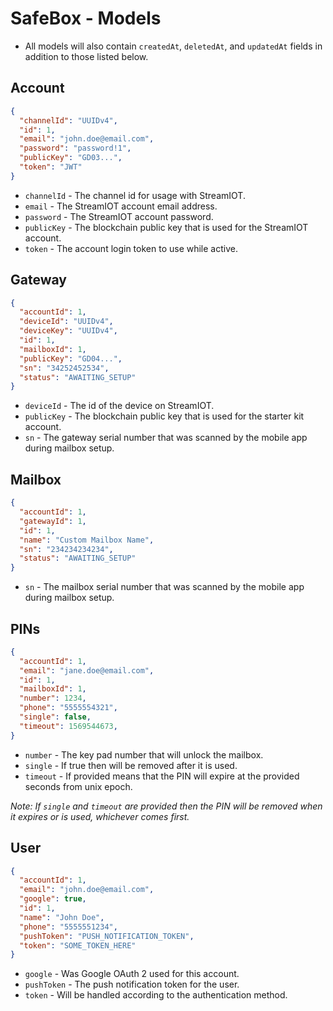 # SafeBox - Models

- All models will also contain `createdAt`, `deletedAt`, and `updatedAt` fields in addition to those listed below.

## Account

```json
{
  "channelId": "UUIDv4",
  "id": 1,
  "email": "john.doe@email.com",
  "password": "password!1",
  "publicKey": "GD03...",
  "token": "JWT"
}
```

- `channelId` - The channel id for usage with StreamIOT.
- `email` - The StreamIOT account email address.
- `password` - The StreamIOT account password.
- `publicKey` - The blockchain public key that is used for the StreamIOT account.
- `token` - The account login token to use while active.

## Gateway

```json
{
  "accountId": 1,
  "deviceId": "UUIDv4",
  "deviceKey": "UUIDv4",
  "id": 1,
  "mailboxId": 1,
  "publicKey": "GD04...",
  "sn": "34252452534",
  "status": "AWAITING_SETUP"
}
```

- `deviceId` - The id of the device on StreamIOT.
- `publicKey` - The blockchain public key that is used for the starter kit account.
- `sn` - The gateway serial number that was scanned by the mobile app during mailbox setup.

## Mailbox

```json
{
  "accountId": 1,
  "gatewayId": 1,
  "id": 1,
  "name": "Custom Mailbox Name",
  "sn": "234234234234",
  "status": "AWAITING_SETUP"
}
```

- `sn` - The mailbox serial number that was scanned by the mobile app during mailbox setup.

## PINs

```json
{
  "accountId": 1,
  "email": "jane.doe@email.com",
  "id": 1,
  "mailboxId": 1,
  "number": 1234,
  "phone": "5555554321",
  "single": false,
  "timeout": 1569544673,
}
```

- `number` - The key pad number that will unlock the mailbox.
- `single` - If true then will be removed after it is used.
- `timeout` - If provided means that the PIN will expire at the provided seconds from unix epoch.

_Note: If `single` and `timeout` are provided then the PIN will be removed when it expires or is used, whichever comes first._

## User

```json
{
  "accountId": 1,
  "email": "john.doe@email.com",
  "google": true,
  "id": 1,
  "name": "John Doe",
  "phone": "5555551234",
  "pushToken": "PUSH_NOTIFICATION_TOKEN",
  "token": "SOME_TOKEN_HERE"
}
```

- `google` - Was Google OAuth 2 used for this account.
- `pushToken` - The push notification token for the user.
- `token` - Will be handled according to the authentication method.
